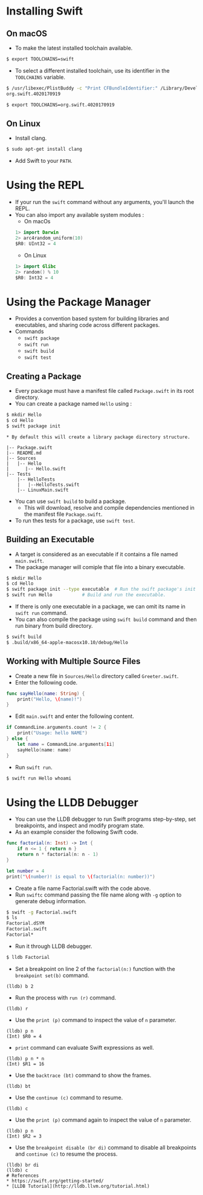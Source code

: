 # Installing Swift
## On macOS
* To make the latest installed toolchain available.
```bash
$ export TOOLCHAINS=swift
```
* To select a different installed toolchain, use its identifier in the `TOOLCHAINS` variable.
```bash
$ /usr/libexec/PlistBuddy -c "Print CFBundleIdentifier:" /Library/Developer/Toolchains/swift-4.0-RELEASE.xctoolchain/Info.plist
org.swift.4020170919

$ export TOOLCHAINS=org.swift.4020170919
```
## On Linux
* Install clang.
```bash
$ sudo apt-get install clang
```
* Add Swift to your `PATH`.
# Using the REPL
* If your run the `swift` command without any arguments, you'll launch the REPL.
* You can also import any available system modules :
	* On macOs
	```swift
	1> import Darwin
	2> arc4random_uniform(10)
	$R0: UInt32 = 4
	```
	* On Linux
	```swift
	1> import Glibc
	2> random() % 10
	$R0: Int32 = 4
	```
# Using the Package Manager
* Provides a convention based system for building libraries and executables, and sharing code across different packages.
* Commands
	* `swift package`
	* `swift run`
	* `swift build`
	* `swift test`
## Creating a Package
* Every package must have a manifest file called `Package.swift` in its root directory.
* You can create a package named `Hello` using :
```bash
$ mkdir Hello
$ cd Hello
$ swift package init
```
	* By default this will create a library package directory structure.
```
|-- Package.swift
|-- README.md
|-- Sources
|   |-- Hello
|      |-- Hello.swift
|-- Tests
    |-- HelloTests
    |   |--HelloTests.swift
    |-- LinuxMain.swift
```
* You can use `swift build` to build a package.
	* This will download, resolve and compile dependencies mentioned in the manifest file `Package.swift`.
* To run thes tests for a package, use `swift test`.
## Building an Executable
* A target is considered as an executable if it contains a file named `main.swift`.
* The package manager will comiple that file into a binary executable.
```bash
$ mkdir Hello
$ cd Hello
$ swift package init --type executable	# Run the swift package's init command with executable type.
$ swift run Hello			# Build and run the executable.
```
* If there is only one executable in a package, we can omit its name in `swift run` command.
* You can also compile the package using `swift build` command and then run binary from build directory.
```bash
$ swift build
$ .build/x86_64-apple-macosx10.10/debug/Hello
```
## Working with Multiple Source Files
* Create a new file in `Sources/Hello` directory called `Greeter.swift`.
* Enter the following code.
```swift
func sayHello(name: String) {
	print("Hello, \(name)!")
}
```
* Edit `main.swift` and enter the following content.
```swift
if CommandLine.arguments.count != 2 {
	print("Usage: hello NAME")
} else {
	let name = CommandLine.arguments[1i]
	sayHello(name: name)
}
```
* Run `swift run`.
```bash
$ swift run Hello whoami
```
# Using the LLDB Debugger
* You can use the LLDB debugger to run Swift programs step-by-step, set breakpoints, and inspect and modify program state.
* As an example consider the following Swift code.
```swift
func factorial(n: Inst) -> Int {
	if n <= 1 { return n }
	return n * factorial(n: n - 1)
}

let number = 4
print("\(number)! is equal to \(factorial(n: number))")
```
* Create a file name Factorial.swift with the code above.
* Run `swiftc` command passing the file name along with `-g` option to generate debug information.
```bash
$ swift -g Factorial.swift
$ ls
Factorial.dSYM
Factorial.swift
Factorial*
```
* Run it through LLDB debugger.
```bash
$ lldb Factorial
```
* Set a breakpoint on line 2 of the `factorial(n:)` function with the `breakpoint set(b)` command.
```
(lldb) b 2
```
* Run the process with `run (r)` command.
```
(lldb) r
```
* Use the `print (p)` command to inspect the value of `n` parameter.
```
(lldb) p n
(Int) $R0 = 4
```
* `print` command can evaluate Swift expressions as well.
```
(lldb) p n * n
(Int) $R1 = 16
```
* Use the `backtrace (bt)` command to show the frames.
```
(lldb) bt
```
* Use the `continue (c)` command to resume.
```
(lldb) c
```
* Use the `print (p)` command again to inspect the value of `n` parameter.
```
(lldb) p n
(Int) $R2 = 3
```
* Use the `breakpoint disable (br di)` command to disable all breakpoints and `continue (c)` to resume the process.
```
(lldb) br di
(lldb) c
# References
* https://swift.org/getting-started/
* [LLDB Tutorial](http://lldb.llvm.org/tutorial.html)
